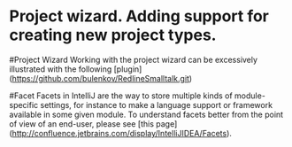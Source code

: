 Project wizard. Adding support for creating new project types.
===============

#Project Wizard
Working with the project wizard can be excessively illustrated with the following
[plugin] (https://github.com/bulenkov/RedlineSmalltalk.git)

#Facet
Facets in IntelliJ are the way to store multiple kinds of module-specific settings, for instance to make a language support or framework available in some given module.
To understand facets better from the point of view of an end-user, please see
[this page] (http://confluence.jetbrains.com/display/IntelliJIDEA/Facets).




